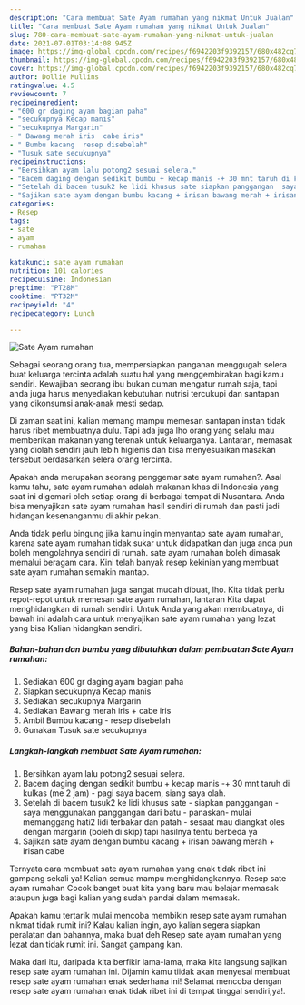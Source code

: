 ```yaml
---
description: "Cara membuat Sate Ayam rumahan yang nikmat Untuk Jualan"
title: "Cara membuat Sate Ayam rumahan yang nikmat Untuk Jualan"
slug: 780-cara-membuat-sate-ayam-rumahan-yang-nikmat-untuk-jualan
date: 2021-07-01T03:14:08.945Z
image: https://img-global.cpcdn.com/recipes/f6942203f9392157/680x482cq70/sate-ayam-rumahan-foto-resep-utama.jpg
thumbnail: https://img-global.cpcdn.com/recipes/f6942203f9392157/680x482cq70/sate-ayam-rumahan-foto-resep-utama.jpg
cover: https://img-global.cpcdn.com/recipes/f6942203f9392157/680x482cq70/sate-ayam-rumahan-foto-resep-utama.jpg
author: Dollie Mullins
ratingvalue: 4.5
reviewcount: 7
recipeingredient:
- "600 gr daging ayam bagian paha"
- "secukupnya Kecap manis"
- "secukupnya Margarin"
- " Bawang merah iris  cabe iris"
- " Bumbu kacang  resep disebelah"
- "Tusuk sate secukupnya"
recipeinstructions:
- "Bersihkan ayam lalu potong2 sesuai selera."
- "Bacem daging dengan sedikit bumbu + kecap manis -+ 30 mnt taruh di kulkas (me 2 jam)  pagi saya bacem, siang saya olah."
- "Setelah di bacem tusuk2 ke lidi khusus sate siapkan panggangan  saya menggunakan panggangan dari batu panaskan- mulai memanggang hati2 lidi terbakar dan patah  sesaat mau diangkat oles dengan margarin (boleh di skip) tapi hasilnya tentu berbeda ya"
- "Sajikan sate ayam dengan bumbu kacang + irisan bawang merah + irisan cabe"
categories:
- Resep
tags:
- sate
- ayam
- rumahan

katakunci: sate ayam rumahan 
nutrition: 101 calories
recipecuisine: Indonesian
preptime: "PT28M"
cooktime: "PT32M"
recipeyield: "4"
recipecategory: Lunch

---
```



![Sate Ayam rumahan](https://img-global.cpcdn.com/recipes/f6942203f9392157/680x482cq70/sate-ayam-rumahan-foto-resep-utama.jpg)

Sebagai seorang orang tua, mempersiapkan panganan menggugah selera buat keluarga tercinta adalah suatu hal yang menggembirakan bagi kamu sendiri. Kewajiban seorang ibu bukan cuman mengatur rumah saja, tapi anda juga harus menyediakan kebutuhan nutrisi tercukupi dan santapan yang dikonsumsi anak-anak mesti sedap.

Di zaman  saat ini, kalian memang mampu memesan santapan instan tidak harus ribet membuatnya dulu. Tapi ada juga lho orang yang selalu mau memberikan makanan yang terenak untuk keluarganya. Lantaran, memasak yang diolah sendiri jauh lebih higienis dan bisa menyesuaikan masakan tersebut berdasarkan selera orang tercinta. 



Apakah anda merupakan seorang penggemar sate ayam rumahan?. Asal kamu tahu, sate ayam rumahan adalah makanan khas di Indonesia yang saat ini digemari oleh setiap orang di berbagai tempat di Nusantara. Anda bisa menyajikan sate ayam rumahan hasil sendiri di rumah dan pasti jadi hidangan kesenanganmu di akhir pekan.

Anda tidak perlu bingung jika kamu ingin menyantap sate ayam rumahan, karena sate ayam rumahan tidak sukar untuk didapatkan dan juga anda pun boleh mengolahnya sendiri di rumah. sate ayam rumahan boleh dimasak memalui beragam cara. Kini telah banyak resep kekinian yang membuat sate ayam rumahan semakin mantap.

Resep sate ayam rumahan juga sangat mudah dibuat, lho. Kita tidak perlu repot-repot untuk memesan sate ayam rumahan, lantaran Kita dapat menghidangkan di rumah sendiri. Untuk Anda yang akan membuatnya, di bawah ini adalah cara untuk menyajikan sate ayam rumahan yang lezat yang bisa Kalian hidangkan sendiri.

<!--inarticleads1-->

##### Bahan-bahan dan bumbu yang dibutuhkan dalam pembuatan Sate Ayam rumahan:

1. Sediakan 600 gr daging ayam bagian paha
1. Siapkan secukupnya Kecap manis
1. Sediakan secukupnya Margarin
1. Sediakan  Bawang merah iris + cabe iris
1. Ambil  Bumbu kacang - resep disebelah
1. Gunakan Tusuk sate secukupnya




<!--inarticleads2-->

##### Langkah-langkah membuat Sate Ayam rumahan:

1. Bersihkan ayam lalu potong2 sesuai selera.
1. Bacem daging dengan sedikit bumbu + kecap manis -+ 30 mnt taruh di kulkas (me 2 jam)  - pagi saya bacem, siang saya olah.
1. Setelah di bacem tusuk2 ke lidi khusus sate - siapkan panggangan  - saya menggunakan panggangan dari batu - panaskan- mulai memanggang hati2 lidi terbakar dan patah  - sesaat mau diangkat oles dengan margarin (boleh di skip) tapi hasilnya tentu berbeda ya
1. Sajikan sate ayam dengan bumbu kacang + irisan bawang merah + irisan cabe




Ternyata cara membuat sate ayam rumahan yang enak tidak ribet ini gampang sekali ya! Kalian semua mampu menghidangkannya. Resep sate ayam rumahan Cocok banget buat kita yang baru mau belajar memasak ataupun juga bagi kalian yang sudah pandai dalam memasak.

Apakah kamu tertarik mulai mencoba membikin resep sate ayam rumahan nikmat tidak rumit ini? Kalau kalian ingin, ayo kalian segera siapkan peralatan dan bahannya, maka buat deh Resep sate ayam rumahan yang lezat dan tidak rumit ini. Sangat gampang kan. 

Maka dari itu, daripada kita berfikir lama-lama, maka kita langsung sajikan resep sate ayam rumahan ini. Dijamin kamu tiidak akan menyesal membuat resep sate ayam rumahan enak sederhana ini! Selamat mencoba dengan resep sate ayam rumahan enak tidak ribet ini di tempat tinggal sendiri,ya!.

